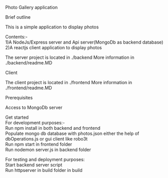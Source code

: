 Photo Gallery application

Brief outline

This is a simple application to display photos

Contents:-     
1)A NodeJs/Express server and Api server(MongoDb as backend database)  
2)A reactjs client application to display photos  

The server project is located in ./backend More information in ./backend/readme.MD  

Client  

The client project is located in ./frontend More information in ./frontend/readme.MD  

Prerequisites  

Access to MongoDb server  

Get started  
For development purposes:-  
Run npm install in both backend and frontend  
Populate mongo db database with photos.json either the help of dbOperations.js or gui client like robo3t  
Run npm start in frontend folder  
Run nodemon server.js in backend folder  

For testing and deployment purposes:  
Start backend server script  
Run httpserver in build folder in build  
